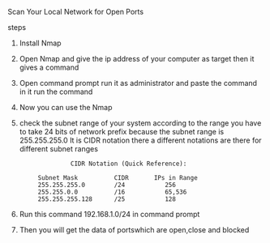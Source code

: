 Scan Your Local Network for Open Ports

steps
1. Install Nmap
2. Open Nmap and give the ip address of your computer as target then it gives a command
3. Open command prompt run it as administrator and paste the command in it run the command
4. Now you can use the Nmap
5. check the subnet range of your system according to the range you have to take 24 bits of network prefix because the subnet range is 255.255.255.0
   It is CIDR notation there a different notations are there for different subnet ranges

                     CIDR Notation (Quick Reference):

            Subnet Mask	         CIDR      	IPs in Range
            255.255.255.0        /24	       256
            255.255.0.0	         /16	       65,536
            255.255.255.128	     /25	       128

6. Run this command 192.168.1.0/24 in command prompt
7. Then you will get the data of portswhich are open,close and blocked

